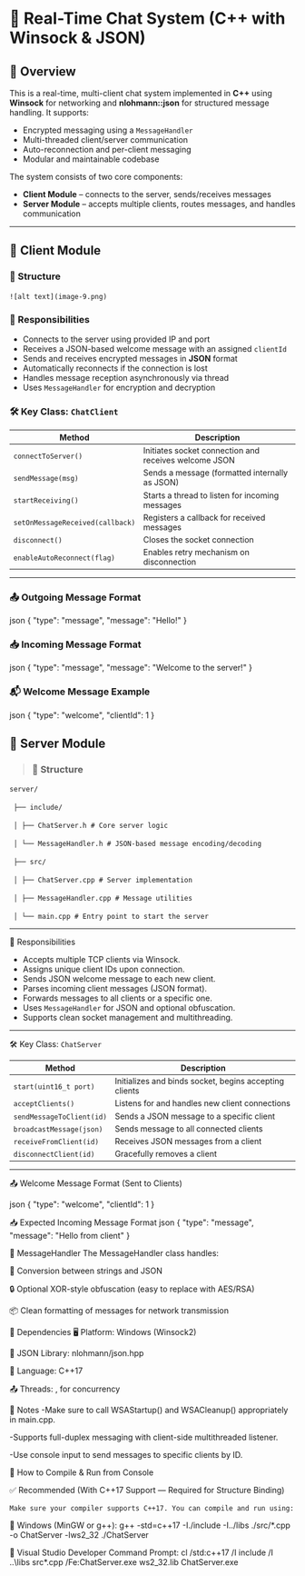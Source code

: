 # 🧾 Real-Time Chat System (C++ with Winsock & JSON)

## 🔷 Overview

This is a real-time, multi-client chat system implemented in **C++** using **Winsock** for networking and **nlohmann::json** for structured message handling. It supports:

- Encrypted messaging using a `MessageHandler`
- Multi-threaded client/server communication
- Auto-reconnection and per-client messaging
- Modular and maintainable codebase

The system consists of two core components:

- **Client Module** – connects to the server, sends/receives messages
- **Server Module** – accepts multiple clients, routes messages, and handles communication

---

## 🔹 Client Module

### 📁 Structure

    ![alt text](image-9.png)


### 🧠 Responsibilities

- Connects to the server using provided IP and port
- Receives a JSON-based welcome message with an assigned `clientId`
- Sends and receives encrypted messages in **JSON** format
- Automatically reconnects if the connection is lost
- Handles message reception asynchronously via thread
- Uses `MessageHandler` for encryption and decryption

### 🛠️ Key Class: `ChatClient`

| Method                           | Description                                            |
| -------------------------------- | ------------------------------------------------------ |
| `connectToServer()`              | Initiates socket connection and receives welcome JSON  |
| `sendMessage(msg)`               | Sends a message (formatted internally as JSON)         |
| `startReceiving()`               | Starts a thread to listen for incoming messages        |
| `setOnMessageReceived(callback)` | Registers a callback for received messages             |
| `disconnect()`                   | Closes the socket connection                           |
| `enableAutoReconnect(flag)`      | Enables retry mechanism on disconnection               |

---

### 📤 Outgoing Message Format

  json
{
  "type": "message",
  "message": "Hello!"
}


### 📥 Incoming Message Format
  json
 {
  "type": "message",
  "message": "Welcome to the server!"
}

### 📬 Welcome Message Example
  json
{
  "type": "welcome",
  "clientId": 1
}

## 🔹 Server Module


> ### 📁 Structure

    server/

     ├── include/

     │ ├── ChatServer.h # Core server logic

     │ └── MessageHandler.h # JSON-based message encoding/decoding

     ├── src/

     │ ├── ChatServer.cpp # Server implementation

     │ ├── MessageHandler.cpp # Message utilities
     
     │ └── main.cpp # Entry point to start the server

---

 🧠 Responsibilities

- Accepts multiple TCP clients via Winsock.
- Assigns unique client IDs upon connection.
- Sends JSON welcome message to each new client.
- Parses incoming client messages (JSON format).
- Forwards messages to all clients or a specific one.
- Uses `MessageHandler` for JSON and optional obfuscation.
- Supports clean socket management and multithreading.

---

 🛠️ Key Class: `ChatServer`

| Method                        | Description                                             |
|-----------------------------|---------------------------------------------------------|
| `start(uint16_t port)`      | Initializes and binds socket, begins accepting clients  |
| `acceptClients()`           | Listens for and handles new client connections          |
| `sendMessageToClient(id)`   | Sends a JSON message to a specific client               |
| `broadcastMessage(json)`    | Sends message to all connected clients                  |
| `receiveFromClient(id)`     | Receives JSON messages from a client                    |
| `disconnectClient(id)`      | Gracefully removes a client                             |

---

 📤 Welcome Message Format (Sent to Clients)

  json
{
  "type": "welcome",
  "clientId": 1
}

 📥 Expected Incoming Message Format
  json
{
  "type": "message",
  "message": "Hello from client"
}

🔐 MessageHandler
The MessageHandler class handles:

🔄 Conversion between strings and JSON

🔒 Optional XOR-style obfuscation (easy to replace with AES/RSA)

📦 Clean formatting of messages for network transmission

🔧 Dependencies
  🖥️ Platform: Windows (Winsock2)

  🧾 JSON Library: nlohmann/json.hpp

  🔧 Language: C++17

   📤 Threads: <thread>, <mutex> for concurrency

📌 Notes
-Make sure to call WSAStartup() and WSACleanup() appropriately in main.cpp.

-Supports full-duplex messaging with client-side multithreaded listener.

-Use console input to send messages to specific clients by ID.


🚀 How to Compile & Run from Console

   ✅ Recommended (With C++17 Support — Required for Structure Binding)

    Make sure your compiler supports C++17. You can compile and run using:
🔹 Windows (MinGW or g++):
    g++ -std=c++17 -I./include -I../libs ./src/*.cpp -o ChatServer -lws2_32
    ./ChatServer

🔹 Visual Studio Developer Command Prompt:
    cl /std:c++17 /I include /I ..\libs src\*.cpp /Fe:ChatServer.exe ws2_32.lib
    ChatServer.exe



